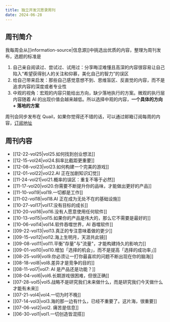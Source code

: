 ```yaml
---
title: 独立开发沉思录周刊
date: 2024-06-28
---
```


## 周刊简介

我每周会从[[information-source|信息源]]中挑选出优质的内容，整理为周刊发布，选题的标准是

1. 自己亲自阅读过、尝试过、试用过：分享晦涩难懂且高深的内容很容易让自己陷入“希望获得别人的关注和仰慕，美化自己的智力”的误区
2. 给自己带来启发：那些自己感觉意想不到、思维盲区、反直觉的内容，而不是追求内容的深度或者专业性
3. 中观的视角：宏观的内容只能给出方向，缺少落地执行的方案。微观的执行层内容随着 AI 的出现价值会越来越低。所以选择中观的内容，**一个具体的方向 + 落地的方案**

周刊会同步发布在 Quail，如果你觉得还不错的话，可以通过邮箱订阅每周的内容，[订阅地址](https://quail.ink/hack-thinking)

## 周刊内容

- [[12-22-vol25|vol25.如何找到创业想法]]
- [[12-15-vol24|vol24.斜率比截距更重要]]
- [[12-08-vol23|vol23.如何构建一个完美的游戏]]
- [[12-01-vol22|vol22.AI 正在加剧知识幻觉]]
- [[11-24-vol21|vol21.概率的误区：重复不等于必然]]
- [[11-17-vol20|vol20.你需要不断提升你的品味，才能做出更好的产品]]
- [[11-10-vol19|vol19.一切都是工作]]
- [[11-02-vol18|vol18.AI 正在成为无处不在的基础设施]]
- [[10-27-vol17|vol17.没有目标的成长]]
- [[10-20-vol16|vol16.没有人愿意使用任何软件]]
- [[10-13-vol15|vol15.如果你的产品是伟大的，那么它不需要是最好的]]
- [[10-06-vol14|vol14.软件吞噬世界，AI 吞噬软件]]
- [[09-22-vol13|vol13.真正的专注意味着做的更少]]
- [[09-15-vol12|vol12.海上生明月，天涯共此镜]]
- [[09-08-vol11|vol11.平衡"存量"与"流量"，才能构建持久的影响力]]
- [[09-01-vol10|vol10.增加「选择的机会」，而不是提高「选择的成功率」]]
- [[08-25-vol9|vol9.你必须让一打你最喜欢的问题不断出现在你的脑海]]
- [[08-18-vol8|vol8.差异才是竞争的目的]]
- [[08-11-vol7|vol7: AI 是产品还是功能？]]
- [[08-04-vol6|vol6.长期游戏很困难，但很正确]]
- [[07-28-vol5|vol5.战略不是研究我们未来做什么，而是研究我们今天做什么才能有未来]]
- [[07-21-vol4|vol4.一切为时不晚]]
- [[07-14-vol3|vol3.海的那一边有什么，已经不重要了。这片海，很重要]]
- [[07-06-vol2|vol2. 痛苦是信息]]
- [[06-30-vol1|vol1.一切创造皆混搭]]
